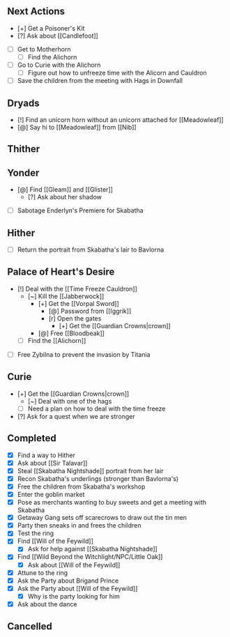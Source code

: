 ## Next Actions
- [+] Get a Poisoner's Kit
- [?] Ask about [[Candlefoot]]
- [ ] Get to Motherhorn
	- [ ] Find the Alichorn
- [ ] Go to Curie with the Alichorn
	- [ ] Figure out how to unfreeze time with the Alicorn and Cauldron
- [ ] Save the children from the meeting with Hags in Downfall

## Dryads
- [!] Find an unicorn horn without an unicorn attached for [[Meadowleaf]]
- [@] Say hi to [[Meadowleaf]] from [[Nib]]

## Thither

## Yonder
- [@] Find [[Gleam]] and [[Glister]]
	- [?] Ask about her shadow
- [ ] Sabotage Enderlyn's Premiere for Skabatha

## Hither
- [ ] Return the portrait from Skabatha's lair to Bavlorna

## Palace of Heart's Desire
- [!] Deal with the [[Time Freeze Cauldron]]
	- [~] Kill the [[Jabberwock]]
		- [+] Get the [[Vorpal Sword]]
			- [@] Password from [[Iggrik]]
			- [r] Open the gates
				- [+] Get the [[Guardian Crowns|crown]]
		- [@] Free [[Bloodbeak]]
	- [ ] Find the [[Alichorn]]
- [ ] Free Zybilna to prevent the invasion by Titania

## Curie
- [+] Get the [[Guardian Crowns|crown]]
	- [~] Deal with one of the hags
	- [ ] Need a plan on how to deal with the time freeze
- [?] Ask for a quest when we are stronger

## Completed
- [x] Find a way to Hither
- [x] Ask about [[Sir Talavar]]
- [x] Steal [[Skabatha Nightshade]] portrait from her lair
- [x] Recon Skabatha's underlings (stronger than Bavlorna's)
- [x] Free the children from Skabatha's workshop
- [x] Enter the goblin market
- [x] Pose as merchants wanting to buy sweets and get a meeting with Skabatha
- [x] Getaway Gang sets off scarecrows to draw out the tin men
- [x] Party then sneaks in and frees the children
- [x] Test the ring
- [x] Find [[Will of the Feywild]]
	- [x] Ask for help against [[Skabatha Nightshade]]
- [x] Find [[Wild Beyond the Witchlight/NPC/Little Oak]]
	- [x] Ask about [[Will of the Feywild]]
- [x] Attune to the ring
- [x] Ask the Party about Brigand Prince
- [x] Ask the Party about [[Will of the Feywild]]
	- [x] Why is the party looking for him
- [x] Ask about the dance

## Cancelled


